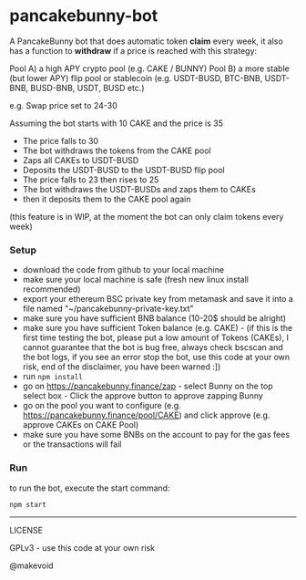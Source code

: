 # pancakebunny-bot

A PancakeBunny bot that does automatic token **claim** every week, it also has a function to **withdraw** if a price is reached with this strategy:

Pool A) a high APY crypto pool (e.g. CAKE / BUNNY)
Pool B) a more stable (but lower APY) flip pool or stablecoin (e.g. USDT-BUSD, BTC-BNB, USDT-BNB, BUSD-BNB, USDT, BUSD etc.)

e.g. Swap price set to 24-30

Assuming the bot starts with 10 CAKE and the price is 35

- The price falls to 30
- The bot withdraws the tokens from the CAKE pool
- Zaps all CAKEs to USDT-BUSD
- Deposits the USDT-BUSD to the USDT-BUSD flip pool
- The price falls to 23 then rises to 25
- The bot withdraws the USDT-BUSDs and zaps them to CAKEs
- then it deposits them to the CAKE pool again

(this feature is in WIP, at the moment the bot can only claim tokens every week)

<!--
### Configuration

```yml
:pool_a: "CAKE"
:pool_b: "USDT-BUSD"
:price_swap: "24" # if CAKE is lower than this price, claim CAKEs, zap all and deposit to stable flip (USDT-BUSD), if CAKE is higher than this price, claim USDT-BUSD, zap all and deposit to CAKE
:claim_and_deposit_every: 604800 # 7 days - claim CAKE + Bunny and re-deposit into the current pool
```
-->

### Setup

- download the code from github to your local machine
- make sure your local machine is safe (fresh new linux install recommended)
- export your ethereum BSC private key from metamask and save it into a file named "~/pancakebunny-private-key.txt"
- make sure you have sufficient BNB balance (10-20$ should be alright)
- make sure you have sufficient Token balance (e.g. CAKE) - (if this is the first time testing the bot, please put a low amount of Tokens (CAKEs), I cannot guarantee that the bot is bug free, always check bscscan and the bot logs, if you see an error stop the bot, use this code at your own risk, end of the disclaimer, you have been warned :])
- run `npm install`
- go on https://pancakebunny.finance/zap - select Bunny on the top select box - Click the approve button to approve zapping Bunny
- go on the pool you want to configure (e.g. https://pancakebunny.finance/pool/CAKE) and click approve (e.g. approve CAKEs on CAKE Pool)
- make sure you have some BNBs on the account to pay for the gas fees or the transactions will fail

### Run

to run the bot, execute the start command:

```sh
npm start
```

---

LICENSE

GPLv3 - use this code at your own risk

@makevoid
